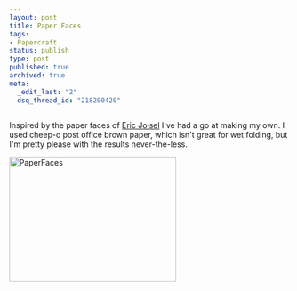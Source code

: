 ```yaml
---
layout: post
title: Paper Faces
tags:
- Papercraft
status: publish
type: post
published: true
archived: true
meta:
  _edit_last: "2"
  dsq_thread_id: "218200420"
---
```

Inspired by the paper faces of <a href="http://www.ericjoisel.com/humans.html">Eric Joisel</a> I've had a go at making my own. I used cheep-o post office brown paper, which isn't great for wet folding, but I'm pretty please with the results never-the-less.

<p class=alignc><a href="http://www.craig-russell.co.uk/wp-content/uploads/2009/08/PaperFaces.jpg"><img src="http://www.craig-russell.co.uk/wp-content/uploads/2009/08/PaperFaces-300x225.jpg" alt="PaperFaces" title="PaperFaces" width="300" height="225" class="aligncenter size-medium wp-image-230" /></a></p>
